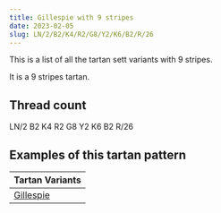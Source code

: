 ```yaml
---
title: Gillespie with 9 stripes
date: 2023-02-05
slug: LN/2/B2/K4/R2/G8/Y2/K6/B2/R/26
---
```

This is a list of all the tartan sett variants with 9 stripes.

It is a 9 stripes tartan.


## Thread count
LN/2 B2 K4 R2 G8 Y2 K6 B2 R/26

## Examples of this tartan pattern

| Tartan Variants |
|---------------|
| [Gillespie](/variants/ln/2/b2/k4/r2/g8/y2/k6/b2/r/26-b5480b0-g008000-k000000-lne0e0e0-rc00000-yf0c000)||
